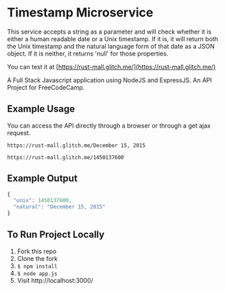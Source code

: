 # Timestamp Microservice

This service accepts a string as a parameter and will check whether it is either a human readable date or a Unix timestamp. If it is, it will return both the Unix timestamp and the natural language form of that date as a JSON object. If it is neither, it returns 'null' for those properties. 

You can test it at [https://rust-mall.glitch.me/](https://rust-mall.glitch.me/)

A Full Stack Javascript application using NodeJS and ExpressJS.
An API Project for FreeCodeCamp.

## Example Usage

You can access the API directly through a browser or through a get ajax request.

```
https://rust-mall.glitch.me/December 15, 2015
```
```
https://rust-mall.glitch.me/1450137600
```

## Example Output

```javascript
{ 
  "unix": 1450137600, 
  "natural": "December 15, 2015" 
}
```

## To Run Project Locally
1. Fork this repo
2. Clone the fork
3. `$ npm install`
4. `$ node app.js`
5. Visit http://localhost:3000/




